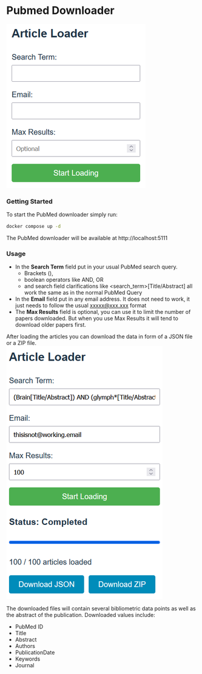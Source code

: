 
# Pubmed Downloader
![PubMed Downloader Frontend](.assets/PubMed-Loader.png)

### Getting Started
To start the PubMed downloader simply run:
```bash 
docker compose up -d 
```
The PubMed downloader will be available at http://localhost:5111

### Usage

* In the **Search Term** field put in your usual PubMed search query. 
    * Brackets (), 
    * boolean operators like AND, OR 
    * and search field clarifications like \<search_term\>[Title/Abstract] all work the same as in the normal PubMed Query
* In the **Email** field put in any email address. It does not need to work, it 
just needs to follow the usual xxxxx@xxx.xxx format
* The **Max Results** field is optional, you can use it to limit the number of 
papers downloaded. But when you use Max Results it will tend to download older papers first. 

After loading the articles you can download the data in form of a JSON file or a ZIP file.  
![PubMed Downloader Frontend Downloaded State](.assets/PubMed-Loader-downloaded.png)

The downloaded files will contain several bibliometric data points as well as the abstract of the publication. 
Downloaded values include: 
* PubMed ID
* Title
* Abstract
* Authors
* PublicationDate
* Keywords
* Journal

